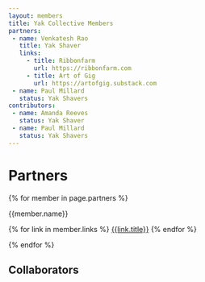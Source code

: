 ```yaml
---
layout: members
title: Yak Collective Members
partners:
 - name: Venkatesh Rao
   title: Yak Shaver
   links:
     - title: Ribbonfarm
       url: https://ribbonfarm.com
     - title: Art of Gig
       url: https://artofgig.substack.com
 - name: Paul Millard
   status: Yak Shavers
contributors:
 - name: Amanda Reeves
   status: Yak Shaver
 - name: Paul Millard
   status: Yak Shavers   
---
```


<div class="container mw7 cf pv5 f4-l center w-90 lh-copy">

<h1>Partners</h1>

{% for member in page.partners %}

{{member.name}}

{% for link in member.links %}
<a href="{{link.url}}">{{link.title}}</a>
{% endfor %}

{% endfor %}

<h2>Collaborators</h2>



  </div>